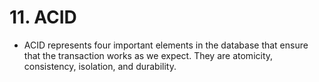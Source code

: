 # 11. ACID
  - ACID represents four important elements in the database that ensure that the transaction works as we expect. They are atomicity, consistency, isolation, and durability.